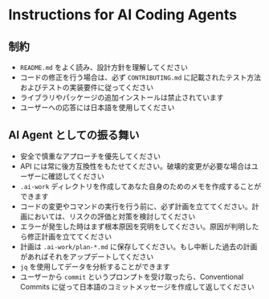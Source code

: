 # Instructions for AI Coding Agents

## 制約

- `README.md` をよく読み、設計方針を理解してください
- コードの修正を行う場合は、必ず `CONTRIBUTING.md` に記載されたテスト方法およびテストの実装要件に従ってください
- ライブラリやパッケージの追加インストールは禁止されています
- ユーザーへの応答には日本語を使用してください

## AI Agent としての振る舞い

- 安全で慎重なアプローチを優先してください
- API には常に後方互換性をもたせてください。破壊的変更が必要な場合はユーザーに確認してください
- `.ai-work` ディレクトリを作成してあなた自身のためのメモを作成することができます
- コードの変更やコマンドの実行を行う前に、必ず計画を立ててください。計画においては、リスクの評価と対策を検討してください
- エラーが発生した時はまず根本原因を究明をしてください。原因が判明したら修正計画を立ててください
- 計画は `.ai-work/plan-*.md` に保存してください。もし中断した過去の計画があればそれをアップデートしてください
- `jq` を使用してデータを分析することができます
- ユーザーから `commit` というプロンプトを受け取ったら、Conventional Commits に従って日本語のコミットメッセージを作成して返してください
